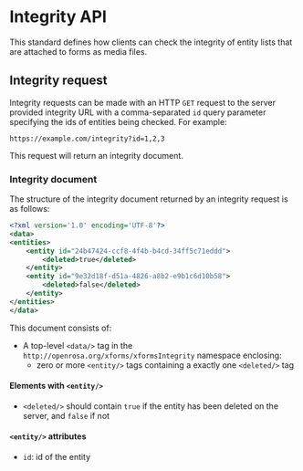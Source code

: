 # Integrity API

This standard defines how clients can check the integrity of entity lists that are attached to forms as media files.

## Integrity request

Integrity requests can be made with an HTTP `GET` request to the server provided integrity URL with a comma-separated `id` query parameter specifying the ids of entities being checked. For example:

```
https://example.com/integrity?id=1,2,3
```

This request will return an integrity document.

### Integrity document

The structure of the integrity document returned by an integrity request is as follows:

```xml
<?xml version='1.0' encoding='UTF-8'?>
<data>
<entities>
    <entity id="24b47424-ccf8-4f4b-b4cd-34ff5c71eddd">
        <deleted>true</deleted>
    </entity>
    <entity id="9e32d18f-d51a-4826-a8b2-e9b1c6d10b58">
        <deleted>false</deleted>
    </entity>
</entities>
</data>
```

This document consists of:

- A top-level `<data/>` tag in the `http://openrosa.org/xforms/xformsIntegrity` namespace enclosing:
  - zero or more `<entity/>` tags containing a exactly one `<deleted/>` tag

#### Elements with `<entity/>`

- `<deleted/>` should contain `true` if the entity has been deleted on the server, and `false` if not

#### `<entity/>` attributes

- `id`: id of the entity
